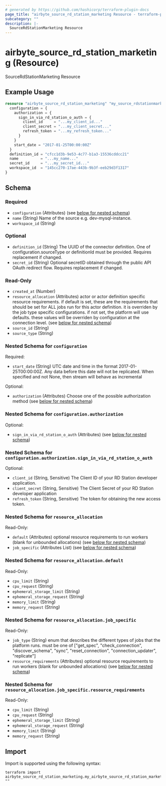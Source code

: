 ```yaml
---
# generated by https://github.com/hashicorp/terraform-plugin-docs
page_title: "airbyte_source_rd_station_marketing Resource - terraform-provider-airbyte"
subcategory: ""
description: |-
  SourceRdStationMarketing Resource
---
```


# airbyte_source_rd_station_marketing (Resource)

SourceRdStationMarketing Resource

## Example Usage

```terraform
resource "airbyte_source_rd_station_marketing" "my_source_rdstationmarketing" {
  configuration = {
    authorization = {
      sign_in_via_rd_station_o_auth = {
        client_id     = "...my_client_id..."
        client_secret = "...my_client_secret..."
        refresh_token = "...my_refresh_token..."
      }
    }
    start_date = "2017-01-25T00:00:00Z"
  }
  definition_id = "cfcc1d3b-9e53-4c77-b1a3-15536cddcc21"
  name          = "...my_name..."
  secret_id     = "...my_secret_id..."
  workspace_id  = "145cc270-17ae-443b-9b3f-eeb29d3f1317"
}
```

<!-- schema generated by tfplugindocs -->
## Schema

### Required

- `configuration` (Attributes) (see [below for nested schema](#nestedatt--configuration))
- `name` (String) Name of the source e.g. dev-mysql-instance.
- `workspace_id` (String)

### Optional

- `definition_id` (String) The UUID of the connector definition. One of configuration.sourceType or definitionId must be provided. Requires replacement if changed.
- `secret_id` (String) Optional secretID obtained through the public API OAuth redirect flow. Requires replacement if changed.

### Read-Only

- `created_at` (Number)
- `resource_allocation` (Attributes) actor or actor definition specific resource requirements. if default is set, these are the requirements that should be set for ALL jobs run for this actor definition. it is overriden by the job type specific configurations. if not set, the platform will use defaults. these values will be overriden by configuration at the connection level. (see [below for nested schema](#nestedatt--resource_allocation))
- `source_id` (String)
- `source_type` (String)

<a id="nestedatt--configuration"></a>
### Nested Schema for `configuration`

Required:

- `start_date` (String) UTC date and time in the format 2017-01-25T00:00:00Z. Any data before this date will not be replicated. When specified and not None, then stream will behave as incremental

Optional:

- `authorization` (Attributes) Choose one of the possible authorization method (see [below for nested schema](#nestedatt--configuration--authorization))

<a id="nestedatt--configuration--authorization"></a>
### Nested Schema for `configuration.authorization`

Optional:

- `sign_in_via_rd_station_o_auth` (Attributes) (see [below for nested schema](#nestedatt--configuration--authorization--sign_in_via_rd_station_o_auth))

<a id="nestedatt--configuration--authorization--sign_in_via_rd_station_o_auth"></a>
### Nested Schema for `configuration.authorization.sign_in_via_rd_station_o_auth`

Optional:

- `client_id` (String, Sensitive) The Client ID of your RD Station developer application.
- `client_secret` (String, Sensitive) The Client Secret of your RD Station developer application
- `refresh_token` (String, Sensitive) The token for obtaining the new access token.




<a id="nestedatt--resource_allocation"></a>
### Nested Schema for `resource_allocation`

Read-Only:

- `default` (Attributes) optional resource requirements to run workers (blank for unbounded allocations) (see [below for nested schema](#nestedatt--resource_allocation--default))
- `job_specific` (Attributes List) (see [below for nested schema](#nestedatt--resource_allocation--job_specific))

<a id="nestedatt--resource_allocation--default"></a>
### Nested Schema for `resource_allocation.default`

Read-Only:

- `cpu_limit` (String)
- `cpu_request` (String)
- `ephemeral_storage_limit` (String)
- `ephemeral_storage_request` (String)
- `memory_limit` (String)
- `memory_request` (String)


<a id="nestedatt--resource_allocation--job_specific"></a>
### Nested Schema for `resource_allocation.job_specific`

Read-Only:

- `job_type` (String) enum that describes the different types of jobs that the platform runs. must be one of ["get_spec", "check_connection", "discover_schema", "sync", "reset_connection", "connection_updater", "replicate"]
- `resource_requirements` (Attributes) optional resource requirements to run workers (blank for unbounded allocations) (see [below for nested schema](#nestedatt--resource_allocation--job_specific--resource_requirements))

<a id="nestedatt--resource_allocation--job_specific--resource_requirements"></a>
### Nested Schema for `resource_allocation.job_specific.resource_requirements`

Read-Only:

- `cpu_limit` (String)
- `cpu_request` (String)
- `ephemeral_storage_limit` (String)
- `ephemeral_storage_request` (String)
- `memory_limit` (String)
- `memory_request` (String)

## Import

Import is supported using the following syntax:

```shell
terraform import airbyte_source_rd_station_marketing.my_airbyte_source_rd_station_marketing ""
```
